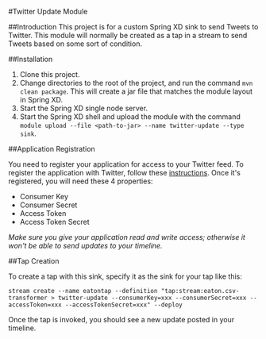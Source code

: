 #Twitter Update Module

##Introduction
This project is for a custom Spring XD sink to send Tweets to Twitter.  This module will normally be created as a tap in a stream to send Tweets based on some sort of condition.

##Installation

1. Clone this project.
2. Change directories to the root of the project, and run the command `mvn clean package`.  This will create a jar file that matches the module layout in Spring XD.
3. Start the Spring XD single node server.
4. Start the Spring XD shell and upload the module with the command `module upload --file <path-to-jar> --name twitter-update --type sink`.

##Application Registration

You need to register your application for access to your Twitter feed.  To register the application with Twitter, follow these [instructions](http://spring.io/guides/gs/register-twitter-app/).  Once it's registered, you will need these 4 properties:

* Consumer Key
* Consumer Secret
* Access Token
* Access Token Secret

*Make sure you give your application read and write access; otherwise it won't be able to send updates to your timeline.*

##Tap Creation

To create a tap with this sink, specify it as the sink for your tap like this:

`stream create --name eatontap --definition "tap:stream:eaton.csv-transformer > twitter-update --consumerKey=xxx --consumerSecret=xxx --accessToken=xxx --accessTokenSecret=xxx" --deploy`

Once the tap is invoked, you should see a new update posted in your timeline.
